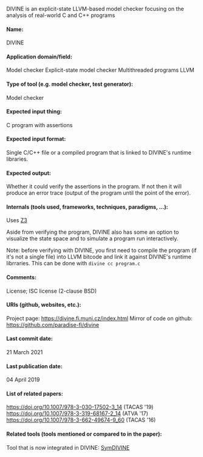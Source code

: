 DIVINE is an explicit-state LLVM-based model checker focusing on the analysis of real-world C and C++ programs

#### Name:
DIVINE

#### Application domain/field:
Model checker
Explicit-state model checker
Multithreaded programs
LLVM

#### Type of tool (e.g. model checker, test generator):
Model checker

#### Expected input thing:
C program with assertions

#### Expected input format:
Single C/C++ file or a compiled program that is linked to DIVINE's runtime libraries.

#### Expected output:
Whether it could verify the assertions in the program. If not then it will produce an error trace (output of the program until the point of the error).

#### Internals (tools used, frameworks, techniques, paradigms, ...):
Uses [Z3](Z3.md)

Aside from verifying the program, DIVINE also has some an option to visualize the state space and to simulate a program run interactively.

Note: before verifying with DIVINE, you first need to compile the program (if it's not a single file) into LLVM bitcode and link it against DIVINE's runtime librraries. This can be done with `divine cc program.c`

#### Comments:
License; ISC license (2-clause BSD)
#### URIs (github, websites, etc.):
Project page: https://divine.fi.muni.cz/index.html
Mirror of code on github: https://github.com/paradise-fi/divine

#### Last commit date:
21 March 2021

#### Last publication date:
04 April 2019

#### List of related papers:
https://doi.org/10.1007/978-3-030-17502-3_14 (TACAS '19)
https://doi.org/10.1007/978-3-319-68167-2_14 (ATVA '17)
https://doi.org/10.1007/978-3-662-49674-9_60 (TACAS  '16)

#### Related tools (tools mentioned or compared to in the paper):
Tool that is now integrated in DIVINE: [SymDIVINE](SymDIVINE.md)
